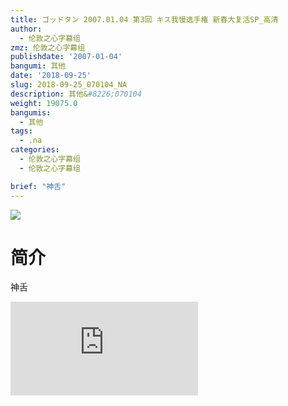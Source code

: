 ```yaml
---
title: ゴッドタン 2007.01.04 第3回 キス我慢选手権 新春大复活SP_高清
author:
  - 伦敦之心字幕组
zmz: 伦敦之心字幕组
publishdate: '2007-01-04'
bangumi: 其他
date: '2018-09-25'
slug: 2018-09-25_070104_NA
description: 其他&#8226;070104
weight: 19075.0
bangumis:
  - 其他
tags:
  - .na
categories:
  - 伦敦之心字幕组
  - 伦敦之心字幕组

brief: "神舌"
---
```

![](https://i.imgur.com/ulc7nb8.jpg)
# 简介  
神舌  
<div class ="resp-container">
<iframe class="testiframe" src="https://www.fantasy.tv/videoAd/videoAd.html?id=2107176&channelId=559535&code=df0d77fd1115d0f9ff0a137053814e8c" frameborder=0 allowfullscreen="true" ></iframe>
</div>

